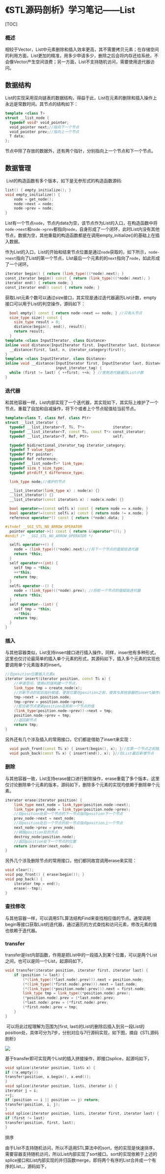 # 《STL源码剖析》学习笔记——List

[TOC]



### 概述

​	相较于Vector，List中元素删除和插入效率更高，其不需要拷贝元素；在存储空间的利用方面，List更加的精准，用多少申请多少，删除之后会将内存还给系统，不会像Vector产生空间浪费；另一方面，List不支持随机访问，需要使用迭代器访问。

## 数据结构

​	List的实现采用双向链表的数据结构，得益于此，List在元素的删除和插入操作上永远是常数时间。其节点的结构如下：

```c++
template <class T>
struct __list_node {
  typedef void* void_pointer;
  void_pointer next;//指向下一个节点
  void_pointer prev;//指向上一个节点
  T data;
};
```

节点中除了存放的数据外，还有两个指针，分别指向上一个节点和下一个节点。

## 数据管理

​	List的构造函数有多个版本，如下是无参形式的构造函数源码:

```c++
list() { empty_initialize(); }
void empty_initialize() { 
    node = get_node();
    node->next = node;
    node->prev = node;
}
```

List有一个节点`node`，节点内data为空，该节点作为List的入口，在构造函数中将`node->next`和`node->prev`都指向`node`，自身形成了一个闭环，此时List内没有其他节点，数据为空，其他重载的构造函数都是在调用empty_initialize()的基础上在插入数据。

​	作为List的入口，List的开始和结束节点位置是通过`node`获取的，如下所示，`node->next`指向了List的第一个节点，LIst最后一个元素的的`next`指向了`node`，如此形成了一个闭环。

```c++
iterator begin() { return (link_type)((*node).next); }
const_iterator begin() const { return (link_type)((*node).next); }
iterator end() { return node; }
const_iterator end() const { return node; }
```

获取List元素个数可以通过size接口，其实现是通过迭代器遍历List计数，empty接口可以用于List的判空操作，源码如下：

```c++
  bool empty() const { return node->next == node; } //只有头节点
  size_type size() const {
    size_type result = 0;
    distance(begin(), end(), result);
    return result;
  }
template <class InputIterator, class Distance>
inline void distance(InputIterator first, InputIterator last, Distance& n) {
  __distance(first, last, n, iterator_category(first));
}
template <class InputIterator, class Distance>
inline void __distance(InputIterator first, InputIterator last, Distance& n, 
                       input_iterator_tag) {
  while (first != last) { ++first; ++n; } //使用迭代器遍历List计数
}
```



### 迭代器

​	和其他容器一样，List内部实现了一个迭代器，其实现如下，其实际上维护了一个节点，重载了自加和自减操作，将下个或者上个节点赋值给当前节点。

```c++
template<class T, class Ref, class Ptr>
struct __list_iterator {
  typedef __list_iterator<T, T&, T*>             iterator;
  typedef __list_iterator<T, const T&, const T*> const_iterator;
  typedef __list_iterator<T, Ref, Ptr>           self;

  typedef bidirectional_iterator_tag iterator_category;
  typedef T value_type;
  typedef Ptr pointer;
  typedef Ref reference;
  typedef __list_node<T>* link_type;
  typedef size_t size_type;
  typedef ptrdiff_t difference_type;

  link_type node;//维护的节点

  __list_iterator(link_type x) : node(x) {}
  __list_iterator() {}
  __list_iterator(const iterator& x) : node(x.node) {}

  bool operator==(const self& x) const { return node == x.node; }
  bool operator!=(const self& x) const { return node != x.node; }
  reference operator*() const { return (*node).data; }

#ifndef __SGI_STL_NO_ARROW_OPERATOR
  pointer operator->() const { return &(operator*()); }
#endif /* __SGI_STL_NO_ARROW_OPERATOR */

  self& operator++() { 
    node = (link_type)((*node).next);//将下一个节点的值赋给迭代器
    return *this;
  }
  self operator++(int) { 
    self tmp = *this;
    ++*this;
    return tmp;
  }
  self& operator--() { 
    node = (link_type)((*node).prev); //将前一个节点的值赋给迭代器
    return *this;
  }
  self operator--(int) { 
    self tmp = *this;
    --*this;
    return tmp;
  }
}
```

### 插入

​	与其他容器类似，List支持insert接口进行插入操作，同样，inser他有多种形式，这里也仅讨论最简单的插入单个元素的形式，其源码如下，插入多个元素的实现也要调用单个元素版本的insert。

```c++
//在position位置插入元素x
iterator insert(iterator position, const T& x) {
    //申请空间，使用x的值构建一个节点，
    link_type tmp = create_node(x);
    //对新节点的前后指针赋值，使其位置在position之前，使其与其他容器的insert操作保持一致
    tmp->next = position.node;
    tmp->prev = position.node->prev;
    //配合新节点更新position及其前一个节点的值
    (link_type(position.node->prev))->next = tmp;
    position.node->prev = tmp;
    //返回新节点
    return tmp;
}
```

另外还有几个涉及插入的常用接口，它们都是借助了insert来实现：

```c++
  void push_front(const T& x) { insert(begin(), x); }//在第一个节点之前插入元素
  void push_back(const T& x) { insert(end(), x); }//在List最后新增节点
```

### 删除

​	与其他容器一致，List支持erase接口进行删除操作，erase重载了多个版本，这里仅讨论删除单个元素的版本，源码如下，删除多个元素的实现均依赖于删除单个元素。

```c++
iterator erase(iterator position) {
    link_type next_node = link_type(position.node->next);
    link_type prev_node = link_type(position.node->prev);
    //将position处前一个节点的下一节点指向position下一个节点
    prev_node->next = next_node;
    //将position处后一个节点的前一节点指向position上一个节点
    next_node->prev = prev_node;
    //销毁position处的节点
    destroy_node(position.node);
    //返回position处下一个节点的位置
    return iterator(next_node);
}
```

另外几个涉及删除节点的常用接口，他们都同故宫调用erase来实现：

```c++
void clear();
void pop_front() { erase(begin()); }
void pop_back() { 
    iterator tmp = end();
    erase(--tmp);
}
```

### 查找修改

​	与其他容器一样，可以调用STL算法结构Find来查找相应值的节点。通常调用begin等接口获取List的迭代器，通过遍历的方式查找和访问元素，修改元素的值也依赖于迭代器。

### transfer

​	transfer是list内部函数，作用是把List中的一段插入到某个位置，可以是两个List之间，也可以是同一个List，起源码如下，

```c++
void transfer(iterator position, iterator first, iterator last) {
    if (position != last) {
        (*(link_type((*last.node).prev))).next = position.node;
        (*(link_type((*first.node).prev))).next = last.node;
        (*(link_type((*position.node).prev))).next = first.node;  
        link_type tmp = link_type((*position.node).prev);
        (*position.node).prev = (*last.node).prev;
        (*last.node).prev = (*first.node).prev; 
        (*first.node).prev = tmp;
    }
}
```

​	可以将此过程理解为范围为[first, last)的List的删除后插入到另一段List的position处，具体可分为7步，分别对应与7行源码实现，如下图，摘自《STL源码剖析》

![](C:\Users\mo\Documents\GitHub\stlNote\无标题.png)

基于transfer即可实现两个List的插入拼接操作，即接口splice，起源吗如下，

```c++
void splice(iterator position, list& x) {
if (!x.empty()) 
transfer(position, x.begin(), x.end());
}
void splice(iterator position, list&, iterator i) {
iterator j = i;
++j;
if (position == i || position == j) return;
transfer(position, i, j);
}
void splice(iterator position, list&, iterator first, iterator last) {
if (first != last) 
transfer(position, first, last);
}
```

排序

​	由于LIst不支持随机访问，所以不适用STL算法中的sort，他的实现是快速排序，需要容器支持随机访问，所以List内部实现了sort接口。sort的实现依赖于上述的splice接口和List内部实现的并归函数merge，即将两个有序的List合并成一个有序的List，，源码如下， 